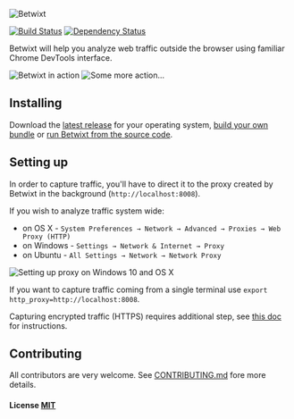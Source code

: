 ![Betwixt](http://i.imgur.com/TKNRxnx.png)

[![Build Status](https://travis-ci.org/kdzwinel/betwixt.svg?branch=master)](https://travis-ci.org/kdzwinel/betwixt)
[![Dependency Status](https://david-dm.org/kdzwinel/betwixt.svg)](https://david-dm.org/kdzwinel/betwixt)

Betwixt will help you analyze web traffic outside the browser using familiar Chrome DevTools interface.

![Betwixt in action](http://i.imgur.com/8uWwYoc.gif)
![Some more action...](http://i.imgur.com/9mvhdPq.png)

## Installing

Download the [latest release](https://github.com/kdzwinel/betwixt/releases/latest) for your operating system, [build your own bundle](docs/building.md) or [run Betwixt from the source code](docs/building.md).

## Setting up

In order to capture traffic, you'll have to direct it to the proxy created by Betwixt in the background (`http://localhost:8008`).

If you wish to analyze traffic system wide:
- on OS X - `System Preferences → Network → Advanced → Proxies → Web Proxy (HTTP)`
- on Windows - `Settings → Network & Internet → Proxy`
- on Ubuntu - `All Settings → Network → Network Proxy`

![Setting up proxy on Windows 10 and OS X](http://i.imgur.com/ZVldO35.png)

If you want to capture traffic coming from a single terminal use `export http_proxy=http://localhost:8008`.

Capturing encrypted traffic (HTTPS) requires additional step, see [this doc](docs/https.md) for instructions.

## Contributing

All contributors are very welcome. See [CONTRIBUTING.md](CONTRIBUTING.md) fore more details.

#### License [MIT](LICENSE.md)
